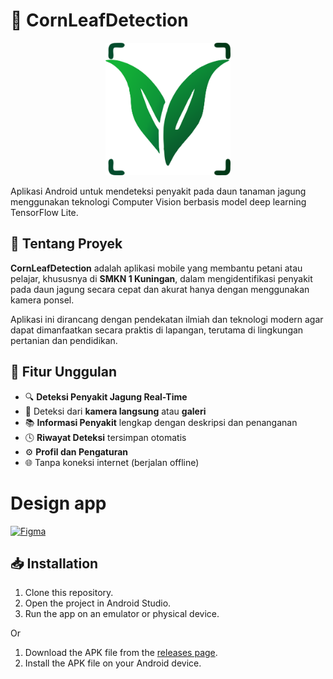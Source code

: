 
# 🌽 CornLeafDetection

<div align="center">
 <img src="app/src/main/res/drawable/logo_app.png" width="200" alt="CornLeafDetection Logo">
</div>

Aplikasi Android untuk mendeteksi penyakit pada daun tanaman jagung menggunakan teknologi Computer Vision berbasis model deep learning TensorFlow Lite.

## 📱 Tentang Proyek

**CornLeafDetection** adalah aplikasi mobile yang membantu petani atau pelajar, khususnya di **SMKN 1 Kuningan**, dalam mengidentifikasi penyakit pada daun jagung secara cepat dan akurat hanya dengan menggunakan kamera ponsel.

Aplikasi ini dirancang dengan pendekatan ilmiah dan teknologi modern agar dapat dimanfaatkan secara praktis di lapangan, terutama di lingkungan pertanian dan pendidikan.

## 🚀 Fitur Unggulan

- 🔍 **Deteksi Penyakit Jagung Real-Time**
- 📸 Deteksi dari **kamera langsung** atau **galeri**
- 📚 **Informasi Penyakit** lengkap dengan deskripsi dan penanganan
- 🕓 **Riwayat Deteksi** tersimpan otomatis
- ⚙️ **Profil dan Pengaturan**
- 🌐 Tanpa koneksi internet (berjalan offline)

# Design app
[![Figma](https://img.shields.io/badge/Figma-Lihat%20Desain-blue?logo=figma)](https://www.figma.com/design/MBtSI4cM0fwLwFn1QeWHcu/Deteksi-Penyakit-Daun-Jagung?node-id=78-1496&p=f&t=eF1eVHOpnOyULiOk-0)

## 📥 Installation
1. Clone this repository.
2. Open the project in Android Studio.
3. Run the app on an emulator or physical device.

Or

1. Download the APK file from the [releases page](https://github.com/Gilangg13/CornLeafDetection/releases/latest).
2. Install the APK file on your Android device.
